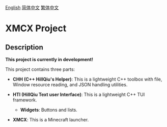 [English](README.md) [简体中文](README.SC.md) [繁体中文](README.TC.md)

# XMCX Project

## Description

**This project is currently in development!**

This project contains three parts:

- **CHH (C++ HillQiu's Helper)**: This is a lightweight C++ toolbox with file, Window resource reading, and JSON handling utilities.

- **HTI (HillQiu Text user Interface)**: This is a lightweight C++ TUI framework.

  - **Widgets**: Buttons and lists.
  
- **XMCX**: This is a Minecraft launcher.